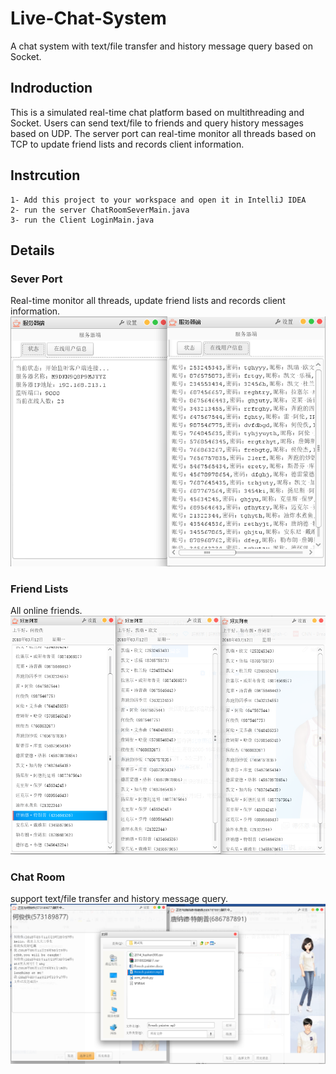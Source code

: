 # Live-Chat-System
A chat system with text/file transfer and history message query based on Socket.

## Indroduction
This is a simulated real-time chat platform based on multithreading and Socket. Users can send text/file to friends and query history messages based on UDP. The server port can real-time monitor all threads based on TCP to update friend lists and records client information.


## Instrcution
```
1- Add this project to your workspace and open it in IntelliJ IDEA
2- run the server ChatRoomSeverMain.java
3- run the Client LoginMain.java
```

## Details
### Sever Port
Real-time monitor all threads, update friend lists and records client information.
![image](https://github.com/Junyihe1107/Live-Chat-Platform/blob/master/image/server.png)

### Friend Lists
All online friends.
![image](https://github.com/Junyihe1107/Live-Chat-Platform/blob/master/image/friend%20list.png)


### Chat Room
support text/file transfer and history message query.
![image](https://github.com/Junyihe1107/Live-Chat-Platform/blob/master/image/chat%20room.png)
